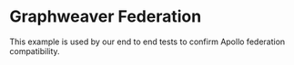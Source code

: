# Graphweaver Federation

This example is used by our end to end tests to confirm Apollo federation compatibility.
